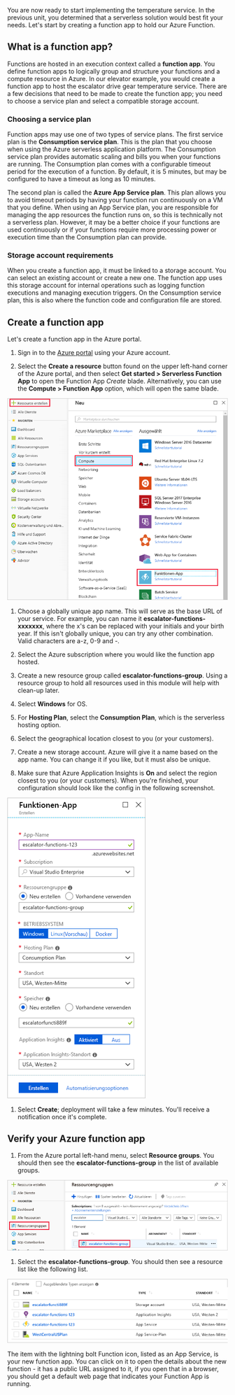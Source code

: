 You are now ready to start implementing the temperature service. In the previous unit, you determined that a serverless solution would best fit your needs. Let's start by creating a function app to hold our Azure Function.

## What is a function app?

Functions are hosted in an execution context called a **function app**. You define function apps to logically group and structure your functions and a compute resource in Azure. In our elevator example, you would create a function app to host the escalator drive gear temperature service. There are a few decisions that need to be made to create the function app; you need to choose a service plan and select a compatible storage account.

### Choosing a service plan

Function apps may use one of two types of service plans. The first service plan is the **Consumption service plan**. This is the plan that you choose when using the Azure serverless application platform. The Consumption service plan provides automatic scaling and bills you when your functions are running. The Consumption plan comes with a configurable timeout period for the execution of a function. By default, it is 5 minutes, but may be configured to have a timeout as long as 10 minutes.

The second plan is called the **Azure App Service plan**. This plan allows you to avoid timeout periods by having your function run continuously on a VM that you define. When using an App Service plan, you are responsible for managing the app resources the function runs on, so this is technically not a serverless plan. However, it may be a better choice if your functions are used continuously or if your functions require more processing power or execution time than the Consumption plan can provide.

### Storage account requirements

When you create a function app, it must be linked to a storage account. You can select an existing account or create a new one. The function app uses this storage account for internal operations such as logging function executions and managing execution triggers. On the Consumption service plan, this is also where the function code and configuration file are stored.

## Create a function app

Let's create a function app in the Azure portal.

1. Sign in to the [Azure portal](https://portal.azure.com?azure-portal=true) using your Azure account.

1. Select the **Create a resource** button found on the upper left-hand corner of the Azure portal, and then select **Get started > Serverless Function App** to open the Function App *Create* blade. Alternatively, you can use the **Compute > Function App** option, which will open the same blade.

  ![Screenshot of the Azure portal showing the Create a resource blade with the Compute section and Function App highlighted.](../media/3-create-function-app-blade.png)

1. Choose a globally unique app name. This will serve as the base URL of your service. For example, you can name it **escalator-functions-xxxxxxx**, where the x's can be replaced with your initials and your birth year. If this isn't globally unique, you can try any other combination. Valid characters are a-z, 0-9 and -.

1. Select the Azure subscription where you would like the function app hosted.

1. Create a new resource group called **escalator-functions-group**. Using a resource group to hold all resources used in this module will help with clean-up later.

1. Select **Windows** for OS.

1. For **Hosting Plan**, select the **Consumption Plan**, which is the serverless hosting option.

1. Select the geographical location closest to you (or your customers).

1. Create a new storage account. Azure will give it a name based on the app name. You can change it if you like, but it must also be unique.

1. Make sure that Azure Application Insights is **On** and select the region closest to you (or your customers).
  When you're finished, your configuration should look like the config in the following screenshot.

  ![Screenshot of the Azure portal showing the Function App Create blade with all fields configured as per the preceding instructions.](../media/3-create-function-app-settings.png)

1. Select **Create**; deployment will take a few minutes. You'll receive a notification once it's complete.

## Verify your Azure function app

1. From the Azure portal left-hand menu, select **Resource groups**. You should then see the **escalator-functions-group** in the list of available groups.

  ![Screenshot of the Azure portal showing the Resource groups blade with the Resource groups menu item and escalator-functions-group list item highlighted.](../media/3-resource-group.png)

1. Select the **escalator-functions-group**. You should then see a resource list like the following list.

  ![Screenshot of the Azure portal showing all resources within the escalator-functions-group group, including entries for an App Service plan, a Storage account, Application Insights resource, and an App Service.](../media/3-resource-list.png)

The item with the lightning bolt Function icon, listed as an App Service, is your new function app. You can click on it to open the details about the new function - it has a public URL assigned to it, if you open that in a browser, you should get a default web page that indicates your Function App is running.
